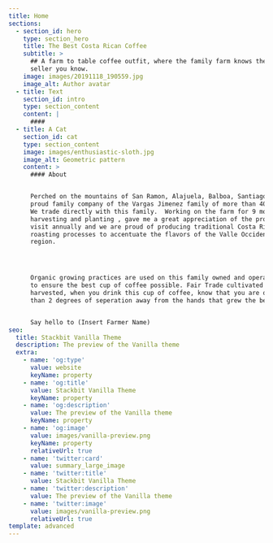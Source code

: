```yaml
---
title: Home
sections:
  - section_id: hero
    type: section_hero
    title: The Best Costa Rican Coffee
    subtitle: >
      ## A farm to table coffee outfit, where the family farm knows the same
      seller you know.
    image: images/20191118_190559.jpg
    image_alt: Author avatar
  - title: Text
    section_id: intro
    type: section_content
    content: |
      ####
  - title: A Cat
    section_id: cat
    type: section_content
    image: images/enthusiastic-sloth.jpg
    image_alt: Geometric pattern
    content: >
      #### About


      Perched on the mountains of San Ramon, Alajuela, Balboa, Santiago.  A
      proud family company of the Vargas Jimenez family of more than 40 years.
      We trade directly with this family.  Working on the farm for 9 months +,
      harvesting and planting , gave me a great appreciation of the process.  We
      visit annually and we are proud of producing traditional Costa Rican
      roasting processes to accentuate the flavors of the Valle Occidental
      region.




      Organic growing practices are used on this family owned and operated farm
      to ensure the best cup of coffee possible. Fair Trade cultivated and
      harvested, when you drink this cup of coffee, know that you are often less
      than 2 degrees of seperation away from the hands that grew the beans. 


      Say hello to (Insert Farmer Name)
seo:
  title: Stackbit Vanilla Theme
  description: The preview of the Vanilla theme
  extra:
    - name: 'og:type'
      value: website
      keyName: property
    - name: 'og:title'
      value: Stackbit Vanilla Theme
      keyName: property
    - name: 'og:description'
      value: The preview of the Vanilla theme
      keyName: property
    - name: 'og:image'
      value: images/vanilla-preview.png
      keyName: property
      relativeUrl: true
    - name: 'twitter:card'
      value: summary_large_image
    - name: 'twitter:title'
      value: Stackbit Vanilla Theme
    - name: 'twitter:description'
      value: The preview of the Vanilla theme
    - name: 'twitter:image'
      value: images/vanilla-preview.png
      relativeUrl: true
template: advanced
---
```

